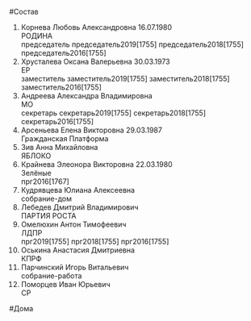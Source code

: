 #Состав  
1. Корнева Любовь Александровна 16.07.1980  
    РОДИНА  
    председатель председатель2019[1755] председатель2018[1755] председатель2016[1755]  
2. Хрусталева Оксана Валерьевна 30.03.1973  
    ЕР  
    заместитель заместитель2019[1755] заместитель2018[1755] заместитель2016[1755]  
3. Андреева Александра Владимировна  
    МО  
    секретарь секретарь2019[1755] секретарь2018[1755] секретарь2016[1755]  
4. Арсеньева Елена Викторовна 29.03.1987  
    Гражданская Платформа  
5. Зив Анна Михайловна  
    ЯБЛОКО  
6. Крайнева Элеонора Викторовна 22.03.1980  
    Зелёные  
    прг2016[1767]  
7. Кудрявцева Юлиана Алексеевна  
    собрание-дом  
8. Лебедев Дмитрий Владимирович  
    ПАРТИЯ РОСТА  
9. Омелюхин Антон Тимофеевич  
    ЛДПР  
    прг2019[1755] прг2018[1755] прг2016[1755]  
10. Оськина Анастасия Дмитриевна  
    КПРФ  
11. Парчинский Игорь Витальевич  
    собрание-работа  
12. Поморцев Иван Юрьевич  
    СР  
  
#Дома  
  
  
